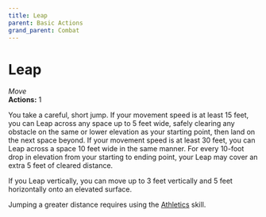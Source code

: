 ```yaml
---
title: Leap
parent: Basic Actions
grand_parent: Combat
---
```


# Leap
*Move*<br>
**Actions:** 1

You take a careful, short jump. If your movement speed is at least 15 feet, you can Leap across any space up to 5 feet wide, safely clearing any obstacle on the same or lower elevation as your starting point, then land on the next space beyond. If your movement speed is at least 30 feet, you can Leap across a space 10 feet wide in the same manner. For every 10-foot drop in elevation from your starting to ending point, your Leap may cover an extra 5 feet of cleared distance.

If you Leap vertically, you can move up to 3 feet vertically and 5 feet horizontally onto an elevated surface.

Jumping a greater distance requires using the [Athletics](https://stormchaserroleplaying.com/stormchaserRPG/Skills/Athletics/) skill.
